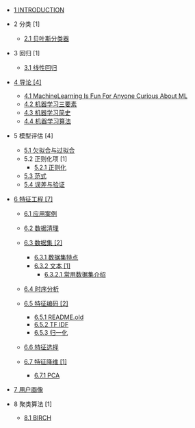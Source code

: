   - [1 INTRODUCTION](/INTRODUCTION.md)
  - 2 分类 [1]
    - [2.1 贝叶斯分类器](/分类/贝叶斯分类器.md)
  - 3 回归 [1]
    - [3.1 线性回归](/回归/线性回归.md)
  - [4 导论 [4]](/导论/README.md)
    - [4.1 MachineLearning Is Fun For Anyone Curious About ML](/导论/MachineLearning-Is-Fun-For-Anyone-Curious-About-ML.md)
    - [4.2 机器学习三要素](/导论/机器学习三要素.md)
    - [4.3 机器学习简史](/导论/机器学习简史.md)
    - [4.4 机器学习算法](/导论/机器学习算法.md)
  - 5 模型评估 [4]
    - [5.1 欠拟合与过拟合](/模型评估/欠拟合与过拟合.md)
    - 5.2 正则化项 [1]
      - [5.2.1 正则化](/模型评估/正则化项/正则化.md)
    - [5.3 范式](/模型评估/范式.md)
    - [5.4 误差与验证](/模型评估/误差与验证.md)
  - [6 特征工程 [7]](/特征工程/README.md)
    - [6.1 应用案例](/特征工程/应用案例/README.md)
      
    - [6.2 数据清理](/特征工程/数据清理/README.md)
      
    - [6.3 数据集 [2]](/特征工程/数据集/README.md)
      - [6.3.1 数据集特点](/特征工程/数据集/数据集特点.md)
      - [6.3.2 文本 [1]](/特征工程/数据集/文本/README.md)
        - [6.3.2.1 常用数据集介绍](/特征工程/数据集/文本/常用数据集介绍.md)
    - [6.4 时序分析](/特征工程/时序分析/README.md)
      
    - [6.5 特征编码 [2]](/特征工程/特征编码/README.md)
      - [6.5.1 README.old](/特征工程/特征编码/README.old.md)
      - [6.5.2 TF IDF](/特征工程/特征编码/TF-IDF.md)
      - [6.5.3 归一化](/特征工程/特征编码/归一化.md)
    - [6.6 特征选择](/特征工程/特征选择/README.md)
      
    - [6.7 特征降维 [1]](/特征工程/特征降维/README.md)
      - [6.7.1 PCA](/特征工程/特征降维/PCA.md)
  - [7 用户画像](/用户画像/README.md)
    
  - 8 聚类算法 [1]
    - [8.1 BIRCH](/聚类算法/BIRCH.md)